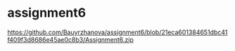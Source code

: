 # assignment6
https://github.com/Bauyrzhanova/assignment6/blob/21eca601384651dbc41f409f3d8686e45ae0c8b3/Assignment6.zip
